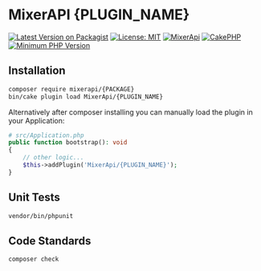 # MixerAPI {PLUGIN_NAME}

[![Latest Version on Packagist](https://img.shields.io/packagist/v/mixerapi/{PACKAGE}.svg?style=flat-square)](https://packagist.org/packages/mixerapi/{PACKAGE})
[![License: MIT](https://img.shields.io/badge/License-MIT-green.svg)](LICENSE.txt)
[![MixerApi](https://mixerapi.com/assets/img/mixer-api-red.svg)](http://mixerapi.com)
[![CakePHP](https://img.shields.io/badge/cakephp-%3E%3D%204.0-red?logo=cakephp)](https://book.cakephp.org/4/en/index.html)
[![Minimum PHP Version](https://img.shields.io/badge/php-%3E%3D%207.2-8892BF.svg?logo=php)](https://php.net/)
<!--- [![Build Status]()]() [![Coverage Status]()]() --->

## Installation 

```bash
composer require mixerapi/{PACKAGE}
bin/cake plugin load MixerApi/{PLUGIN_NAME}
```

Alternatively after composer installing you can manually load the plugin in your Application:

```php
# src/Application.php
public function bootstrap(): void
{
    // other logic...
    $this->addPlugin('MixerApi/{PLUGIN_NAME}');
}
```

## Unit Tests

```bash
vendor/bin/phpunit
```

## Code Standards

```bash
composer check
```